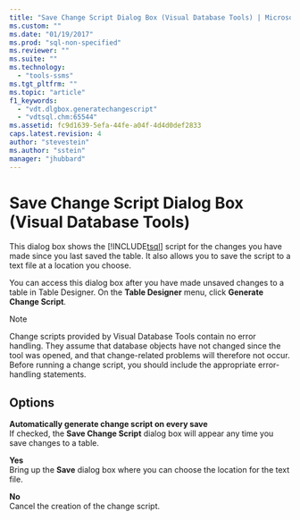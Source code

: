 ```yaml
---
title: "Save Change Script Dialog Box (Visual Database Tools) | Microsoft Docs"
ms.custom: ""
ms.date: "01/19/2017"
ms.prod: "sql-non-specified"
ms.reviewer: ""
ms.suite: ""
ms.technology: 
  - "tools-ssms"
ms.tgt_pltfrm: ""
ms.topic: "article"
f1_keywords: 
  - "vdt.dlgbox.generatechangescript"
  - "vdtsql.chm:65544"
ms.assetid: fc9d1639-5efa-44fe-a04f-4d4d0def2833
caps.latest.revision: 4
author: "stevestein"
ms.author: "sstein"
manager: "jhubbard"
---
```

# Save Change Script Dialog Box (Visual Database Tools)
This dialog box shows the [!INCLUDE[tsql](../../includes/tsql_md.md)] script for the changes you have made since you last saved the table. It also allows you to save the script to a text file at a location you choose.  
  
You can access this dialog box after you have made unsaved changes to a table in Table Designer. On the **Table Designer** menu, click **Generate Change Script**.  
  
> [!NOTE]  
> Change scripts provided by Visual Database Tools contain no error handling. They assume that database objects have not changed since the tool was opened, and that change-related problems will therefore not occur. Before running a change script, you should include the appropriate error-handling statements.  
  
## Options  
**Automatically generate change script on every save**  
If checked, the **Save Change Script** dialog box will appear any time you save changes to a table.  
  
**Yes**  
Bring up the **Save** dialog box where you can choose the location for the text file.  
  
**No**  
Cancel the creation of the change script.  
  

